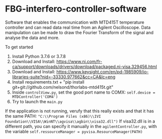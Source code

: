 # FBG-interfero-controller-software
Software that enables the communication with MTD415T temperature controller and can read data real time from an Agilent Oscilloscope. Data manipulation can be made to draw the Fourier Transform of the signal and analyse the data and more.

To get started

1. Install Python 3.7.6 or 3.7.8
2. Download and Install: https://www.ni.com/fr-ca/support/downloads/drivers/download/packaged.ni-visa.329456.html 
3. Download and Install: https://www.keysight.com/en/pd-1985909/io-libraries-suite?nid=-33330.977662&cc=CA&lc=eng
4. Install requirements.txt + "pip install git+git://github.com/nelsond/thorlabs-mtd415t.git"
5. Inside `controlView.py`, set the good port name to COMX: `self.device = MTDController('COM4')`
6. Try to launch the `main.py`

If the application is not running, verufy that this really exists and that it has the same PATH:
`"C:\\Program Files (x86)\\IVI Foundation\\VISA\\WinNT\\agvisa\\agbin\\visa32.dll")`
If visa32.dll is in a different path, you can specify it manually in the `agilentController.py`, with the variable `self.ressourceManager = pyvisa.ResourceManager(PATH)`